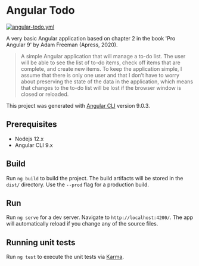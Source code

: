 # Angular Todo

[![angular-todo.yml][angular-todo-badge]][angular-todo-status]

A very basic Angular application based on chapter 2 in the book 'Pro Angular 9' by Adam Freeman (Apress, 2020).

>A simple Angular application that will manage a to-do list. The user will be able to see the list of to-do items, check off items that are complete, and create new items. To keep the application simple, I assume that there is
only one user and that I don’t have to worry about preserving the state of the data in the application, which
means that changes to the to-do list will be lost if the browser window is closed or reloaded.

This project was generated with [Angular CLI](https://github.com/angular/angular-cli) version 9.0.3.

## Prerequisites

- Nodejs 12.x
- Angular CLI 9.x

## Build

Run `ng build` to build the project. The build artifacts will be stored in the `dist/` directory. Use the `--prod` flag for a production build.

## Run

Run `ng serve` for a dev server. Navigate to `http://localhost:4200/`. The app will automatically reload if you change any of the source files.

## Running unit tests

Run `ng test` to execute the unit tests via [Karma](https://karma-runner.github.io).

[angular-todo-status]: https://github.com/feliperomero3/angular-todo/actions?query=workflow:angular-todo.yml
[angular-todo-badge]: https://github.com/feliperomero3/angular-todo/workflows/angular-todo.yml/badge.svg
